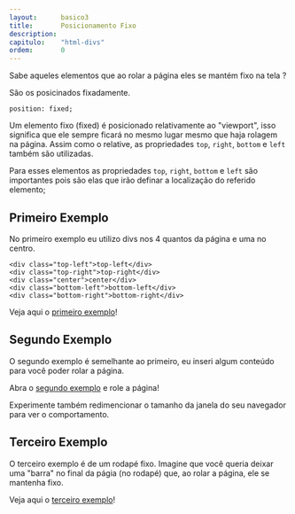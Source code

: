 ```yaml
---
layout:      basico3
title:       Posicionamento Fixo
description:
capitulo:    "html-divs"
ordem:       0
---
```


Sabe aqueles elementos que ao rolar a página eles se mantém fixo na tela ?

São os posicinados fixadamente.

    position: fixed;

Um elemento fixo (fixed) é posicionado relativamente ao "viewport", isso significa que ele sempre ficará no mesmo lugar
mesmo que haja rolagem na página. Assim como o relative, as propriedades `top`, `right`, `bottom` e `left` também são
utilizadas.

Para esses elementos as propriedades `top`, `right`, `bottom` e `left` são importantes pois são elas que irão definar a
localização do referido elemento;


## Primeiro Exemplo

No primeiro exemplo eu utilizo divs nos 4 quantos da página e uma no centro.

    <div class="top-left">top-left</div>
    <div class="top-right">top-right</div>
    <div class="center">center</div>
    <div class="bottom-left">bottom-left</div>
    <div class="bottom-right">bottom-right</div>

Veja aqui o [primeiro exemplo](01.html)!


## Segundo Exemplo

O segundo exemplo é semelhante ao primeiro, eu inseri algum conteúdo para você poder rolar a página.

Abra o [segundo exemplo](02.html) e role a página!

Experimente também redimencionar o tamanho da janela do seu navegador para ver o comportamento.


## Terceiro Exemplo

O terceiro exemplo é de um rodapé fixo. Imagine que você queria deixar uma "barra" no final da págia (no rodapé) que,
ao rolar a página, ele se mantenha fixo.

Veja aqui o [terceiro exemplo](03.html)!



